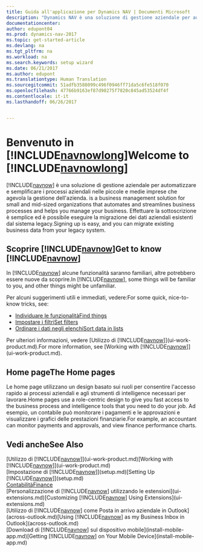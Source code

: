 ```yaml
---
title: Guida all'applicazione per Dynamics NAV | Documenti Microsoft
description: "Dynamics NAV è una soluzione di gestione aziendale per automatizzare e semplificare i processi aziendali nelle piccole e medie imprese che agevola la gestione dell'azienda."
documentationcenter: 
author: edupont04
ms.prod: dynamics-nav-2017
ms.topic: get-started-article
ms.devlang: na
ms.tgt_pltfrm: na
ms.workload: na
ms.search.keywords: setup wizard
ms.date: 06/21/2017
ms.author: edupont
ms.translationtype: Human Translation
ms.sourcegitcommit: 51adfb3588099c496f0946ff71da5c6fe518f070
ms.openlocfilehash: 47766b9163ef87d90275f7820c845ad53524df4f
ms.contentlocale: it-it
ms.lasthandoff: 06/26/2017


---
```


# <a name="welcome-to-includenavnowlongincludesnavnowlongmdmd"></a><span data-ttu-id="c2b25-103">Benvenuto in [!INCLUDE[navnowlong](includes/navnowlong_md.md)]</span><span class="sxs-lookup"><span data-stu-id="c2b25-103">Welcome to [!INCLUDE[navnowlong](includes/navnowlong_md.md)]</span></span>
[!INCLUDE[navnow](includes/navnow_md.md)]<span data-ttu-id="c2b25-104"> è una soluzione di gestione aziendale per automatizzare e semplificare i processi aziendali nelle piccole e medie imprese che agevola la gestione dell'azienda.</span><span class="sxs-lookup"><span data-stu-id="c2b25-104"> is a business management solution for small and mid-sized organizations that automates and streamlines business processes and helps you manage your business.</span></span> <span data-ttu-id="c2b25-105">Effettuare la sottoscrizione è semplice ed è possibile eseguire la migrazione dei dati aziendali esistenti dal sistema legacy.</span><span class="sxs-lookup"><span data-stu-id="c2b25-105">Signing up is easy, and you can migrate existing business data from your legacy system.</span></span>

## <a name="get-to-know-includenavnowincludesnavnowmdmd"></a><span data-ttu-id="c2b25-106">Scoprire [!INCLUDE[navnow](includes/navnow_md.md)]</span><span class="sxs-lookup"><span data-stu-id="c2b25-106">Get to know [!INCLUDE[navnow](includes/navnow_md.md)]</span></span>
<span data-ttu-id="c2b25-107">In [!INCLUDE[navnow](includes/navnow_md.md)] alcune funzionalità saranno familiari, altre potrebbero essere nuove da scoprire.</span><span class="sxs-lookup"><span data-stu-id="c2b25-107">In [!INCLUDE[navnow](includes/navnow_md.md)], some things will be familiar to you, and other things might be unfamiliar.</span></span>  

<span data-ttu-id="c2b25-108">Per alcuni suggerimenti utili e immediati, vedere:</span><span class="sxs-lookup"><span data-stu-id="c2b25-108">For some quick, nice-to-know tricks, see:</span></span>  

* [<span data-ttu-id="c2b25-109">Individuare le funzionalità</span><span class="sxs-lookup"><span data-stu-id="c2b25-109">Find things</span></span>](ui-search.md)  
* [<span data-ttu-id="c2b25-110">Impostare i filtri</span><span class="sxs-lookup"><span data-stu-id="c2b25-110">Set filters</span></span>](ui-enter-criteria-filters.md)  
* [<span data-ttu-id="c2b25-111">Ordinare i dati negli elenchi</span><span class="sxs-lookup"><span data-stu-id="c2b25-111">Sort data in lists</span></span>](ui-sorting.md)  

<span data-ttu-id="c2b25-112">Per ulteriori informazioni, vedere [Utilizzo di [!INCLUDE[navnow](includes/navnow_md.md)]](ui-work-product.md).</span><span class="sxs-lookup"><span data-stu-id="c2b25-112">For more information, see [Working with [!INCLUDE[navnow](includes/navnow_md.md)]](ui-work-product.md).</span></span>  

## <a name="the-home-pages"></a><span data-ttu-id="c2b25-113">Home page</span><span class="sxs-lookup"><span data-stu-id="c2b25-113">The Home pages</span></span>
<span data-ttu-id="c2b25-114">Le home page utilizzano un design basato sui ruoli per consentire l'accesso rapido ai processi aziendali e agli strumenti di intelligence necessari per lavorare.</span><span class="sxs-lookup"><span data-stu-id="c2b25-114">Home pages use a role-centric design to give you fast access to the business process and intelligence tools that you need to do your job.</span></span> <span data-ttu-id="c2b25-115">Ad esempio, un contabile può monitorare i pagamenti e le approvazioni e visualizzare i grafici delle prestazioni finanziarie.</span><span class="sxs-lookup"><span data-stu-id="c2b25-115">For example, an accountant can monitor payments and approvals, and view finance performance charts.</span></span>  

## <a name="see-also"></a><span data-ttu-id="c2b25-116">Vedi anche</span><span class="sxs-lookup"><span data-stu-id="c2b25-116">See Also</span></span>
<span data-ttu-id="c2b25-117">[Utilizzo di [!INCLUDE[navnow](includes/navnow_md.md)]](ui-work-product.md)</span><span class="sxs-lookup"><span data-stu-id="c2b25-117">[Working with [!INCLUDE[navnow](includes/navnow_md.md)]](ui-work-product.md)</span></span>  
<span data-ttu-id="c2b25-118">[Impostazione di [!INCLUDE[navnow](includes/navnow_md.md)]](setup.md)</span><span class="sxs-lookup"><span data-stu-id="c2b25-118">[Setting Up [!INCLUDE[navnow](includes/navnow_md.md)]](setup.md)</span></span>  
[<span data-ttu-id="c2b25-119">Contabilità</span><span class="sxs-lookup"><span data-stu-id="c2b25-119">Finance</span></span>](finance-setup.md)  
<span data-ttu-id="c2b25-120">[Personalizzazione di [!INCLUDE[navnow](includes/navnow_md.md)] utilizzando le estensioni](ui-extensions.md)</span><span class="sxs-lookup"><span data-stu-id="c2b25-120">[Customizing [!INCLUDE[navnow](includes/navnow_md.md)] Using Extensions](ui-extensions.md)</span></span>  
<span data-ttu-id="c2b25-121">[Utilizzo di [!INCLUDE[navnow](includes/navnow_md.md)] come Posta in arrivo aziendale in Outlook](across-outlook.md)</span><span class="sxs-lookup"><span data-stu-id="c2b25-121">[Using [!INCLUDE[navnow](includes/navnow_md.md)] as my Business Inbox in Outlook](across-outlook.md)</span></span>  
<span data-ttu-id="c2b25-122">[Download di [!INCLUDE[navnow](includes/navnow_md.md)] sul dispositivo mobile](install-mobile-app.md)</span><span class="sxs-lookup"><span data-stu-id="c2b25-122">[Getting [!INCLUDE[navnow](includes/navnow_md.md)] on Your Mobile Device](install-mobile-app.md)</span></span>  

